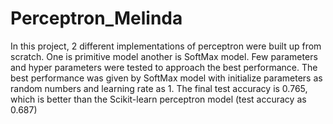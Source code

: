 # Perceptron_Melinda
In this project, 2 different implementations of perceptron were built up from scratch. One is primitive model another is SoftMax model. Few parameters and hyper parameters were tested to approach the best performance. The best performance was given by SoftMax model with initialize parameters as random numbers and learning rate as 1. The final test accuracy is 0.765, which is better than the Scikit-learn perceptron model (test accuracy as 0.687)
